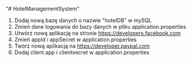 "# HotelManagementSystem" 

1. Dodaj nową bazę danych o nazwie "hotelDB" w mySQL
2. Zmień dane logowania do bazy danych w pliku application.properties
3. Utwórz nową aplikację na stronie https://developers.facebook.com
4. Zmień appId i appSecret w application.properties
5. Twórz nową aplikacją na https://developer.paypal.com
6. Dodaj client.app i clientsecret w application.properties
